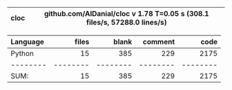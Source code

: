 cloc|github.com/AlDanial/cloc v 1.78  T=0.05 s (308.1 files/s, 57288.0 lines/s)
--- | ---

Language|files|blank|comment|code
:-------|-------:|-------:|-------:|-------:
Python|15|385|229|2175
--------|--------|--------|--------|--------
SUM:|15|385|229|2175
